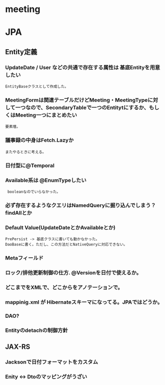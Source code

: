 meeting
=======

# JPA

## Entity定義

### UpdateDate / User などの共通で存在する属性は 基底Entityを用意したい
    EntityBaseクラスとして作成した。
### MeetingFormは関連テーブルだけどMeeting・MeetingTypeに対して一つなので、SecondaryTableで一つのEntitytにするか、もしくはMeeting一つにまとめたい
    要素壇。
### 議事録の中身はFetch.Lazyか

    またやるときに考える。
    
### 日付型に@Temporal
### Available系は @EnumTypeしたい

     booleanなのでいらなかった。
     
### 必ず存在するようなクエリはNamedQueryに掘り込んでしまう？findAllとか
### Default Value(UpdateDateとかAvailableとか)
    PrePersist -> 基底クラスに書いても動かなかった。
    DaoBaseに書く。ただし、この方法だとNativeQueryに対応できない。
### Metaフィールド
### ロック/排他更新制御の仕方. @Versionを日付で使えるか。
### どこまでをXMLで、どこからをアノテーションで。
### mappinig.xml が Hibernateスキーマになってる。JPAではどうか。
### DAO?
### Entityのdetachの制御方針

## JAX-RS
### Jacksonで日付フォーマットをカスタム 
### Enity <-> Dtoのマッピングがうざい
    
